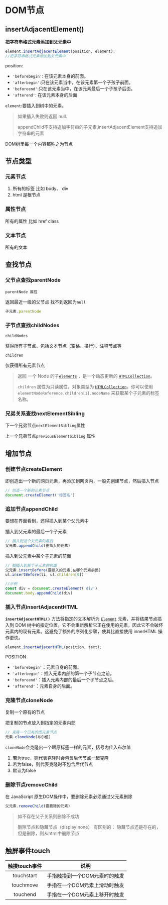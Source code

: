 # DOM节点

## insertAdjacentElement()

**把字符串格式元素添加到父元素中**

```js
element.insertAdjacentElement(position, element);
//把字符串格式元素添加到父元素中
```

position:

- `'beforebegin'`: 在该元素本身的前面。
- `'afterbegin'`:只在该元素当中，在该元素第一个子孩子前面。
- `'beforeend'`:只在该元素当中，在该元素最后一个子孩子后面。
- `'afterend'`: 在该元素本身的后面

`element`:要插入到树中的元素。

> 如果插入失败则返回 null.
>
> appendChild不支持追加字符串的子元素,insertAdjacentElement支持追加字符串的元素



DOM树里每一个内容都称之为节点

## 节点类型

### 元素节点

1. 所有的标签 比如 body、 div
2. html 是根节点

### 属性节点

所有的属性 比如 href  class

### 文本节点

所有的文本

## 查找节点

### 父节点查找parentNode

`parentNode 属性`

返回最近一级的父节点 找不到返回为`null`

```javascript
子元素.parentNode
```

### 子节点查找childNodes

`childNodes`

获得所有子节点、包括文本节点（空格、换行）、注释节点等

`children`

仅获得所有元素节点

> 返回 一个 Node 的子[`elements`](https://developer.mozilla.org/zh-CN/docs/Web/API/Element) ，是一个动态更新的 [`HTMLCollection`](https://developer.mozilla.org/zh-CN/docs/Web/API/HTMLCollection)。
>
> `children` 属性为只读属性，对象类型为 [`HTMLCollection`](https://developer.mozilla.org/zh-CN/docs/Web/API/HTMLCollection)，你可以使用 `elementNodeReference.children[1].nodeName` 来获取某个子元素的标签名称。

### 兄弟关系查找nextElementSibling

下一个兄弟节点`nextElementSibling`属性

上一个兄弟节点`previousElementSibling` 属性

## 增加节点

### 创建节点createElement

即创造出一个新的网页元素，再添加到网页内，一般先创建节点，然后插入节点

```javascript
// 创造一个新的元素节点
document.createElement('标签名')
```

### 追加节点appendChild

要想在界面看到，还得插入到某个父元素中

插入到父元素的最后一个子元素

```javascript
// 插入到这个父元素的最后
父元素.appendChild(要插入的元素)
```

插入到父元素中某个子元素的前面

```javascript
// 插插入到某个子元素的前面
父元素.insertBefore(要插入的元素,在哪个元素前面)
ul.insertBefore(li, ul.children[0])
```



```javascript
//示例
const div = document.createElement('div')
document.body.appendChild(div)
```

### 插入节点insertAdjacentHTML

**`insertAdjacentHTML()`** 方法将指定的文本解析为 [`Element`](https://developer.mozilla.org/zh-CN/docs/Web/API/Element) 元素，并将结果节点插入到 DOM 树中的指定位置。它不会重新解析它正在使用的元素，因此它不会破坏元素内的现有元素。这避免了额外的序列化步骤，使其比直接使用 innerHTML 操作更快。

```js
element.insertAdjacentHTML(position, text);
```

POSITION

- `'beforebegin'`：元素自身的前面。
- `'afterbegin'`：插入元素内部的第一个子节点之前。
- `'beforeend'`：插入元素内部的最后一个子节点之后。
- `'afterend'`：元素自身的后面。





### 克隆节点cloneNode

复制一个原有的节点

把复制的节点放入到指定的元素内部

```javascript
// 克隆一个已有的而元素节点
元素.cloneNode(布尔值)
```

`cloneNode`会克隆出一个跟原标签一样的元素，括号内传入布尔值

1. 若为true，则代表克隆时会包含后代节点一起克隆
2. 若为false，则代表克隆时不包含后代节点
3. 默认为false

### 删除节点removeChild

在 JavaScript 原生DOM操作中，要删除元素必须通过父元素删除

```javascript
父元素.removeChild(要删除的元素)
```

> 如不存在父子关系则删除不成功
>
> 删除节点和隐藏节点（display:none） 有区别的： 隐藏节点还是存在的，但是删除，则从html中删除节点

## 触屏事件touch

| 触摸touch事件 |             说明              |
| :-----------: | :---------------------------: |
|  touchstart   | 手指触摸到一个DOM元素时的触发 |
|   touchmove   | 手指在一个DOM元素上滑动时触发 |
|   touchend    | 手指在一个DOM元素上移开时触发 |

